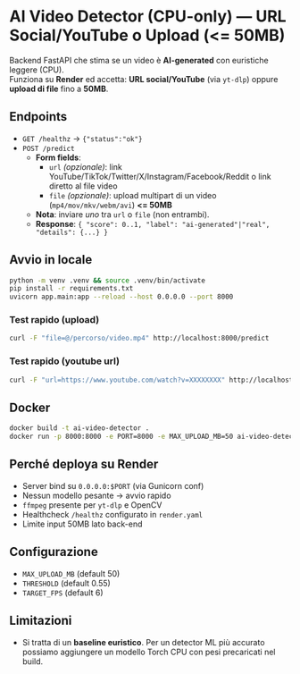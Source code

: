 
# AI Video Detector (CPU-only) — URL Social/YouTube o Upload (<= 50MB)

Backend FastAPI che stima se un video è **AI-generated** con euristiche leggere (CPU).  
Funziona su **Render** ed accetta: **URL social/YouTube** (via `yt-dlp`) oppure **upload di file** fino a **50MB**.

## Endpoints
- `GET /healthz` → `{"status":"ok"}`
- `POST /predict`
  - **Form fields**:
    - `url` *(opzionale)*: link YouTube/TikTok/Twitter/X/Instagram/Facebook/Reddit o link diretto al file video
    - `file` *(opzionale)*: upload multipart di un video (`mp4/mov/mkv/webm/avi`) **<= 50MB**
  - **Nota**: inviare *uno* tra `url` o `file` (non entrambi).
  - **Response**: `{ "score": 0..1, "label": "ai-generated"|"real", "details": {...} }`

## Avvio in locale
```bash
python -m venv .venv && source .venv/bin/activate
pip install -r requirements.txt
uvicorn app.main:app --reload --host 0.0.0.0 --port 8000
```

### Test rapido (upload)
```bash
curl -F "file=@/percorso/video.mp4" http://localhost:8000/predict
```

### Test rapido (youtube url)
```bash
curl -F "url=https://www.youtube.com/watch?v=XXXXXXXX" http://localhost:8000/predict
```

## Docker
```bash
docker build -t ai-video-detector .
docker run -p 8000:8000 -e PORT=8000 -e MAX_UPLOAD_MB=50 ai-video-detector
```

## Perché deploya su Render
- Server bind su `0.0.0.0:$PORT` (via Gunicorn conf)
- Nessun modello pesante → avvio rapido
- `ffmpeg` presente per `yt-dlp` e OpenCV
- Healthcheck `/healthz` configurato in `render.yaml`
- Limite input 50MB lato back-end

## Configurazione
- `MAX_UPLOAD_MB` (default 50)
- `THRESHOLD` (default 0.55)
- `TARGET_FPS` (default 6)

## Limitazioni
- Si tratta di un **baseline euristico**. Per un detector ML più accurato possiamo aggiungere un modello Torch CPU con pesi precaricati nel build.

